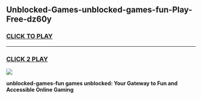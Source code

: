 
## Unblocked-Games-unblocked-games-fun-Play-Free-dz60y
<h3>
<a href="https://premium76.site?title=unblocked-games-fun&ref=20M">CLICK TO PLAY</a></h3>
<hr>

<h3>
<a href="https://premium76.site?title=unblocked-games-fun&ref=20M">CLICK 2 PLAY</a>
  
</h3>

<a href="https://premium76.site?title=unblocked-games-fun&ref=19M"><img src="https://clearcache.store/games.png"></a>


**unblocked-games-fun games unblocked: Your Gateway to Fun and Accessible Online Gaming**

